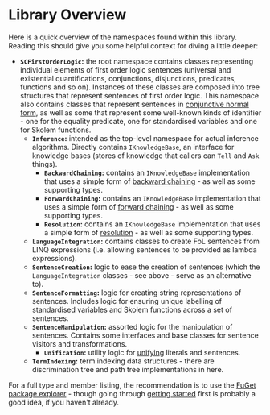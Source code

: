 ﻿# Library Overview

Here is a quick overview of the namespaces found within this library. Reading this should give you some helpful context for diving a little deeper:

* **`SCFirstOrderLogic`:** the root namespace contains classes representing individual elements of first order logic sentences (universal and existential quantifications, conjunctions, disjunctions, predicates, functions and so on).
  Instances of these classes are composed into tree structures that represent sentences of first order logic.
  This namespace also contains classes that represent sentences in [conjunctive normal form](https://en.wikipedia.org/wiki/Conjunctive_normal_form), as well as some that represent some well-known kinds of identifier - one for the equality predicate, one for standardised variables and one for Skolem functions.
  * **`Inference`:** intended as the top-level namespace for actual inference algorithms. Directly contains `IKnowledgeBase`, an interface for knowledge bases (stores of knowledge that callers can `Tell` and `Ask` things).
    * **`BackwardChaining`:** contains an `IKnowledgeBase` implementation that uses a simple form of [backward chaining](https://en.wikipedia.org/wiki/Backward_chaining) - as well as some supporting types.
    * **`ForwardChaining`:** contains an `IKnowledgeBase` implementation that uses a simple form of [forward chaining](https://en.wikipedia.org/wiki/Forward_chaining) - as well as some supporting types.
    * **`Resolution`:** contains an `IKnowledgeBase` implementation that uses a simple form of [resolution](https://en.wikipedia.org/wiki/Resolution_(logic)) - as well as some supporting types.
  * **`LanguageIntegration`:** contains classes to create FoL sentences from LINQ expressions (i.e. allowing sentences to be provided as lambda expressions).
  * **`SentenceCreation`:** logic to ease the creation of sentences (which the `LanguageIntegration` classes - see above - serve as an alternative to).
  * **`SentenceFormatting`:** logic for creating string representations of sentences. Includes logic for ensuring unique labelling of standardised variables and Skolem functions across a set of sentences.
  * **`SentenceManipulation`:** assorted logic for the manipulation of sentences. Contains some interfaces and base classes for sentence visitors and transformations.
    * **`Unification`:** utility logic for [unifying](https://en.wikipedia.org/wiki/Unification_(computer_science)) literals and sentences.
  * **`TermIndexing`:** term indexing data structures - there are discrimination tree and path tree implementations in here.

For a full type and member listing, the recommendation is to use the [FuGet package explorer](https://www.fuget.org/packages/SCFirstOrderLogic/) - though going through [getting started](getting-started.md) first is probably a good idea, if you haven't already.